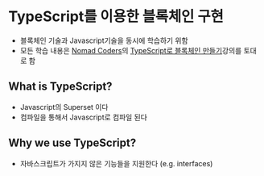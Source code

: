 # TypeScript를 이용한 블록체인 구현
- 블록체인 기술과 Javascript기술을 동시에 학습하기 위함
- 모든 학습 내용은 [Nomad Coders](https://academy.nomadcoders.co)의 [TypeScript로 블록체인 만들기](https://www.youtube.com/watch?v=7wAhwv2Rbxw)강의를 토대로 함

## What is TypeScript?
- Javascript의 Superset 이다
- 컴파일을 통해서 Javascript로 컴파일 된다

## Why we use TypeScript?
- 자바스크립트가 가지지 않은 기능들을 지원한다 (e.g. interfaces)